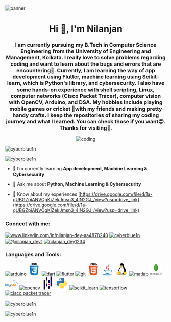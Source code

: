 <img align="Center" alt="banner" widht="500" src="https://user-images.githubusercontent.com/95478989/198955082-6e78ebb5-e1e4-49f9-8d32-6e5af3984dcd.gif">
<h1 align="center">Hi 👋, I'm Nilanjan</h1>
<h3 align="center">I am currently pursuing my B.Tech in Computer Science Engineering from the University of Engineering and Management, Kolkata. I really love to solve problems regarding coding and want to learn about the bugs and errors that are encountering🤔. Currently, I am learning the way of app development using Flutter, machine learning using Scikit-learn, which is Python's library, and cybersecurity. I also have some hands-on experience with shell scripting, Linux, computer networks (Cisco Packet Tracer), computer vision with OpenCV, Arduino, and DSA. My hobbies include playing mobile games or cricket 🏏with my friends and making pretty handy crafts. I keep the repositories of sharing my coding journey and what I learned. You can check those if you want😊. Thanks for visiting🤞.</h3>
<p align ="center"><img alt="coding" width="1000" height="600" src="https://cdn.dribbble.com/users/730703/screenshots/6581243/avento.gif"></p>
<p align="left"> <img src="https://komarev.com/ghpvc/?username=cyberblue1n&label=Profile%20views&color=0e75b6&style=flat" alt="cyberblue1n" /> </p>

<p align="left"> <a href="https://github.com/ryo-ma/github-profile-trophy"><img src="https://github-profile-trophy.vercel.app/?username=cyberblue1n" alt="cyberblue1n" /></a> </p>

- 🌱 I’m currently learning **App development, Machine Learning & Cybersecurity**

- 💬 Ask me about **Python, Machine Learning & Cybersecurity**

- 📄 Know about my experiences [https://drive.google.com/file/d/1a-qUBGZpiANVOgKiZekJmsn3_4IN2GJ_/view?usp=drive_link](https://drive.google.com/file/d/1a-qUBGZpiANVOgKiZekJmsn3_4IN2GJ_/view?usp=drive_link)

<h3 align="left">Connect with me:</h3>
<p align="left">
<a href="https://linkedin.com/in/www.linkedin.com/in/nilanjan-dey-aa4878240" target="blank"><img align="center" src="https://raw.githubusercontent.com/rahuldkjain/github-profile-readme-generator/master/src/images/icons/Social/linked-in-alt.svg" alt="www.linkedin.com/in/nilanjan-dey-aa4878240" height="30" width="40" /></a>
<a href="https://instagram.com/cyberblue1n" target="blank"><img align="center" src="https://raw.githubusercontent.com/rahuldkjain/github-profile-readme-generator/master/src/images/icons/Social/instagram.svg" alt="cyberblue1n" height="30" width="40" /></a>
<a href="https://www.hackerrank.com/@nilanjan_dey1" target="blank"><img align="center" src="https://raw.githubusercontent.com/rahuldkjain/github-profile-readme-generator/master/src/images/icons/Social/hackerrank.svg" alt="@nilanjan_dey1" height="30" width="40" /></a>
<a href="https://www.leetcode.com/nilanjan_dey1234" target="blank"><img align="center" src="https://raw.githubusercontent.com/rahuldkjain/github-profile-readme-generator/master/src/images/icons/Social/leet-code.svg" alt="nilanjan_dey1234" height="30" width="40" /></a>
</p>

<h3 align="left">Languages and Tools:</h3>
<p align="left"> <a href="https://www.arduino.cc/" target="_blank" rel="noreferrer"> <img src="https://cdn.worldvectorlogo.com/logos/arduino-1.svg" alt="arduino" width="40" height="40"/> </a> <a href="https://www.w3schools.com/css/" target="_blank" rel="noreferrer"> <img src="https://raw.githubusercontent.com/devicons/devicon/master/icons/css3/css3-original-wordmark.svg" alt="css3" width="40" height="40"/> </a> <a href="https://dart.dev" target="_blank" rel="noreferrer"> <img src="https://www.vectorlogo.zone/logos/dartlang/dartlang-icon.svg" alt="dart" width="40" height="40"/> </a> <a href="https://flutter.dev" target="_blank" rel="noreferrer"> <img src="https://www.vectorlogo.zone/logos/flutterio/flutterio-icon.svg" alt="flutter" width="40" height="40"/> </a> <a href="https://git-scm.com/" target="_blank" rel="noreferrer"> <img src="https://www.vectorlogo.zone/logos/git-scm/git-scm-icon.svg" alt="git" width="40" height="40"/> </a> <a href="https://www.w3.org/html/" target="_blank" rel="noreferrer"> <img src="https://raw.githubusercontent.com/devicons/devicon/master/icons/html5/html5-original-wordmark.svg" alt="html5" width="40" height="40"/> </a> <a href="https://www.java.com" target="_blank" rel="noreferrer"> <img src="https://raw.githubusercontent.com/devicons/devicon/master/icons/java/java-original.svg" alt="java" width="40" height="40"/> </a> <a href="https://www.linux.org/" target="_blank" rel="noreferrer"> <img src="https://raw.githubusercontent.com/devicons/devicon/master/icons/linux/linux-original.svg" alt="linux" width="40" height="40"/> </a> <a href="https://www.mathworks.com/" target="_blank" rel="noreferrer"> <img src="https://upload.wikimedia.org/wikipedia/commons/2/21/Matlab_Logo.png" alt="matlab" width="40" height="40"/> </a> <a href="https://www.mongodb.com/" target="_blank" rel="noreferrer"> <img src="https://raw.githubusercontent.com/devicons/devicon/master/icons/mongodb/mongodb-original-wordmark.svg" alt="mongodb" width="40" height="40"/> </a> <a href="https://www.mysql.com/" target="_blank" rel="noreferrer"> <img src="https://raw.githubusercontent.com/devicons/devicon/master/icons/mysql/mysql-original-wordmark.svg" alt="mysql" width="40" height="40"/> </a> <a href="https://opencv.org/" target="_blank" rel="noreferrer"> <img src="https://www.vectorlogo.zone/logos/opencv/opencv-icon.svg" alt="opencv" width="40" height="40"/> </a> <a href="https://pandas.pydata.org/" target="_blank" rel="noreferrer"> <img src="https://raw.githubusercontent.com/devicons/devicon/2ae2a900d2f041da66e950e4d48052658d850630/icons/pandas/pandas-original.svg" alt="pandas" width="40" height="40"/> </a> <a href="https://www.python.org" target="_blank" rel="noreferrer"> <img src="https://raw.githubusercontent.com/devicons/devicon/master/icons/python/python-original.svg" alt="python" width="40" height="40"/> </a> <a href="https://scikit-learn.org/" target="_blank" rel="noreferrer"> <img src="https://upload.wikimedia.org/wikipedia/commons/0/05/Scikit_learn_logo_small.svg" alt="scikit_learn" width="40" height="40"/> </a> <a href="https://www.tensorflow.org" target="_blank" rel="noreferrer"> <img src="https://www.vectorlogo.zone/logos/tensorflow/tensorflow-icon.svg" alt="tensorflow" width="40" height="40"/> </a> <a href="https://www.netacad.com/cisco-packet-tracer" target="_blank" rel="noreferrer"> <img src="https://networkslearning.com/wp-content/uploads/2020/02/Screenshot-2020-02-15-at-15.54.25.png" alt="cisco packet tracer" width="40" height="40"/> </a></p>

<p><img align="center" src="https://github-readme-stats.vercel.app/api/top-langs?username=cyberblue1n&show_icons=true&locale=en&layout=compact" alt="cyberblue1n" /></p>

<p><img align="center" src="https://github-readme-streak-stats.herokuapp.com/?user=cyberblue1n&" alt="cyberblue1n" /></p>
